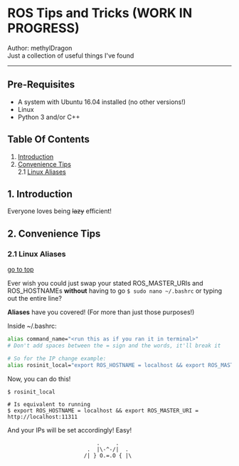 # ROS Tips and Tricks (WORK IN PROGRESS)

Author: methylDragon  
Just a collection of useful things I've found    

------

## Pre-Requisites

- A system with Ubuntu 16.04 installed (no other versions!)
- Linux
- Python 3 and/or C++



## Table Of Contents <a name="top"></a>

1. [Introduction](#1)  
2. [Convenience Tips](#2)    
   2.1   [Linux Aliases](#2.1)    



## 1. Introduction <a name="1"></a>

Everyone loves being ~~lazy~~ efficient!



## 2. Convenience Tips <a name="2"></a>

### 2.1 Linux Aliases <a name="2.1"></a>

[go to top](#top)

Ever wish you could just swap your stated ROS_MASTER_URIs and ROS_HOSTNAMEs **without** having to go `$ sudo nano ~/.bashrc` or typing out the entire line?

**Aliases** have you covered! (For more than just those purposes!)

Inside ~/.bashrc:

```bash
alias command_name="<run this as if you ran it in terminal>" 
# Don't add spaces between the = sign and the words, it'll break it

# So for the IP change example:
alias rosinit_local="export ROS_HOSTNAME = localhost && export ROS_MASTER_URI = http://localhost:11311"
```

Now, you can do this!

```shell
$ rosinit_local

# Is equivalent to running
$ export ROS_HOSTNAME = localhost && export ROS_MASTER_URI = http://localhost:11311
```

And your IPs will be set accordingly! Easy!




```
                            .     .
                         .  |\-^-/|  .    
                        /| } O.=.O { |\
```

